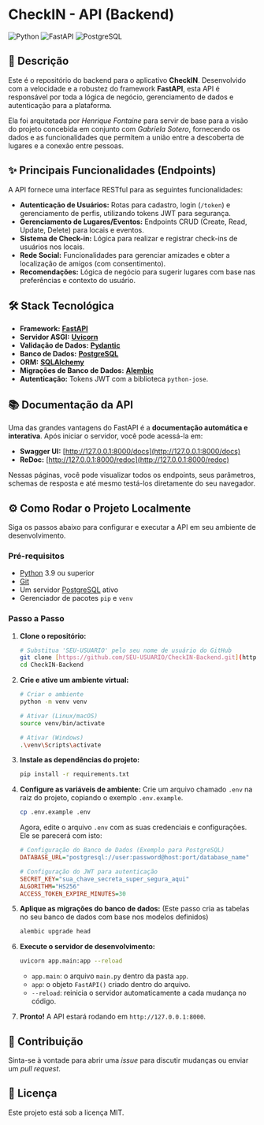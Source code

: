# CheckIN - API (Backend)

![Python](https://img.shields.io/badge/Python-3.9+-blue?logo=python&logoColor=yellow) ![FastAPI](https://img.shields.io/badge/FastAPI-0.100+-green?logo=fastapi) ![PostgreSQL](https://img.shields.io/badge/PostgreSQL-14-blue?logo=postgresql)

## 📝 Descrição

Este é o repositório do backend para o aplicativo **CheckIN**. Desenvolvido com a velocidade e a robustez do framework **FastAPI**, esta API é responsável por toda a lógica de negócio, gerenciamento de dados e autenticação para a plataforma.

Ela foi arquitetada por *Henrique Fontaine* para servir de base para a visão do projeto concebida em conjunto com *Gabriela Sotero*, fornecendo os dados e as funcionalidades que permitem a união entre a descoberta de lugares e a conexão entre pessoas.

## ✨ Principais Funcionalidades (Endpoints)

A API fornece uma interface RESTful para as seguintes funcionalidades:

* **Autenticação de Usuários:** Rotas para cadastro, login (`/token`) e gerenciamento de perfis, utilizando tokens JWT para segurança.
* **Gerenciamento de Lugares/Eventos:** Endpoints CRUD (Create, Read, Update, Delete) para locais e eventos.
* **Sistema de Check-in:** Lógica para realizar e registrar check-ins de usuários nos locais.
* **Rede Social:** Funcionalidades para gerenciar amizades e obter a localização de amigos (com consentimento).
* **Recomendações:** Lógica de negócio para sugerir lugares com base nas preferências e contexto do usuário.

## 🛠️ Stack Tecnológica

* **Framework:** [**FastAPI**](https://fastapi.tiangolo.com/)
* **Servidor ASGI:** [**Uvicorn**](https://www.uvicorn.org/)
* **Validação de Dados:** [**Pydantic**](https://docs.pydantic.dev/)
* **Banco de Dados:** [**PostgreSQL**](https://www.postgresql.org/)
* **ORM:** [**SQLAlchemy**](https://www.sqlalchemy.org/)
* **Migrações de Banco de Dados:** [**Alembic**](https://alembic.sqlalchemy.org/)
* **Autenticação:** Tokens JWT com a biblioteca `python-jose`.

## 📚 Documentação da API

Uma das grandes vantagens do FastAPI é a **documentação automática e interativa**. Após iniciar o servidor, você pode acessá-la em:

* **Swagger UI:** [http://127.0.0.1:8000/docs](http://127.0.0.1:8000/docs)
* **ReDoc:** [http://127.0.0.1:8000/redoc](http://127.0.0.1:8000/redoc)

Nessas páginas, você pode visualizar todos os endpoints, seus parâmetros, schemas de resposta e até mesmo testá-los diretamente do seu navegador.

## ⚙️ Como Rodar o Projeto Localmente

Siga os passos abaixo para configurar e executar a API em seu ambiente de desenvolvimento.

### Pré-requisitos

* [Python](https://www.python.org/) 3.9 ou superior
* [Git](https://git-scm.com/)
* Um servidor [PostgreSQL](https://www.postgresql.org/download/) ativo
* Gerenciador de pacotes `pip` e `venv`

### Passo a Passo

1.  **Clone o repositório:**
    ```bash
    # Substitua 'SEU-USUARIO' pelo seu nome de usuário do GitHub
    git clone [https://github.com/SEU-USUARIO/CheckIN-Backend.git](https://github.com/SEU-USUARIO/CheckIN-Backend.git)
    cd CheckIN-Backend
    ```

2.  **Crie e ative um ambiente virtual:**
    ```bash
    # Criar o ambiente
    python -m venv venv

    # Ativar (Linux/macOS)
    source venv/bin/activate

    # Ativar (Windows)
    .\venv\Scripts\activate
    ```

3.  **Instale as dependências do projeto:**
    ```bash
    pip install -r requirements.txt
    ```

4.  **Configure as variáveis de ambiente:**
    Crie um arquivo chamado `.env` na raiz do projeto, copiando o exemplo `.env.example`.
    ```bash
    cp .env.example .env
    ```
    Agora, edite o arquivo `.env` com as suas credenciais e configurações. Ele se parecerá com isto:
    ```ini
    # Configuração do Banco de Dados (Exemplo para PostgreSQL)
    DATABASE_URL="postgresql://user:password@host:port/database_name"

    # Configuração do JWT para autenticação
    SECRET_KEY="sua_chave_secreta_super_segura_aqui"
    ALGORITHM="HS256"
    ACCESS_TOKEN_EXPIRE_MINUTES=30
    ```

5.  **Aplique as migrações do banco de dados:**
    (Este passo cria as tabelas no seu banco de dados com base nos modelos definidos)
    ```bash
    alembic upgrade head
    ```

6.  **Execute o servidor de desenvolvimento:**
    ```bash
    uvicorn app.main:app --reload
    ```
    * `app.main`: o arquivo `main.py` dentro da pasta `app`.
    * `app`: o objeto `FastAPI()` criado dentro do arquivo.
    * `--reload`: reinicia o servidor automaticamente a cada mudança no código.

7.  **Pronto!** A API estará rodando em `http://127.0.0.1:8000`.

## 🤝 Contribuição

Sinta-se à vontade para abrir uma *issue* para discutir mudanças ou enviar um *pull request*.

## 📄 Licença

Este projeto está sob a licença MIT.
